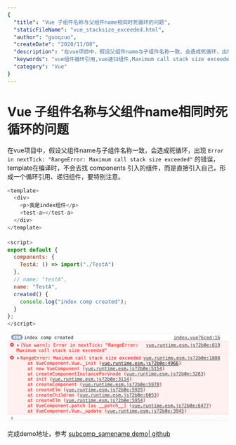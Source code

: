 ```yaml
---
{
  "title": "Vue 子组件名称与父组件name相同时死循环的问题",
  "staticFileName": "vue_stacksize_exceeded.html",
  "author": "guoqzuo",
  "createDate": "2020/11/08",
  "description": "在vue项目中，假设父组件name与子组件名称一致，会造成死循环，出现 Error in nextTick: 'RangeError: Maximum call stack size exceeded' 的错误，template在编译时，不会去找 components 引入的组件，而是直接引入自己，形成一个循环引用、递归组件，要特别注意。",
  "keywords": "vue组件循环引用,vue递归组件,Maximum call stack size exceeded",
  "category": "Vue"
}
---
```


# Vue 子组件名称与父组件name相同时死循环的问题
在vue项目中，假设父组件name与子组件名称一致，会造成死循环，出现 `Error in nextTick: "RangeError: Maximum call stack size exceeded"` 的错误，template在编译时，不会去找 components 引入的组件，而是直接引入自己，形成一个循环引用、递归组件，要特别注意。
```js
<template>
  <div>
    <p>我是index组件</p>
    <test-a></test-a>
  </div>
</template>

<script>
export default {
  components: {
    TestA: () => import("./TestA")
  },
  // name: "testA",
  name: "TestA",
  created() {
    console.log("index comp created");
  }
};
</script>
```

![subcomp_samename.png](../../../images/blog/vue/subcomp_samename.png)

完成demo地址，参考 [subcomp_samename demo| github](https://github.com/dev-zuo/fedemo/tree/master/src/vuecli-demo/src/views/subcomp_samename)